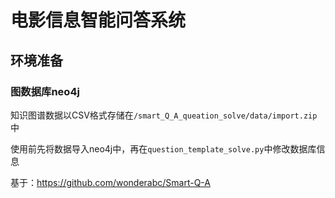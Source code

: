 # 电影信息智能问答系统
## 环境准备
### 图数据库neo4j
知识图谱数据以CSV格式存储在`/smart_Q_A_queation_solve/data/import.zip`中

使用前先将数据导入neo4j中，再在`question_template_solve.py`中修改数据库信息

基于：https://github.com/wonderabc/Smart-Q-A
